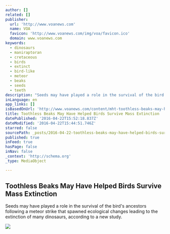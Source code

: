 ```yaml
---
author: []
related: []
publisher:
  url: 'http://www.voanews.com'
  name: VOA
  favicon: 'http://www.voanews.com/img/voa/favicon.ico'
  domain: www.voanews.com
keywords:
  - dinosaurs
  - maniraptoran
  - cretaceous
  - birds
  - extinct
  - bird-like
  - meteor
  - beaks
  - seeds
  - teeth
description: "Seeds may have played a role in the survival of the bird's ancestors following a meteor strike that spawned ecological changes leading to the extinction of many dinosaurs, according to a new study."
inLanguage: en
app_links: []
isBasedOnUrl: 'http://www.voanews.com/content/mht-toothless-beaks-may-have-helped-birds-survive-mass-extinction/3298380.html'
title: Toothless Beaks May Have Helped Birds Survive Mass Extinction
datePublished: '2016-04-22T15:52:18.837Z'
dateModified: '2016-04-22T15:44:51.746Z'
starred: false
sourcePath: _posts/2016-04-22-toothless-beaks-may-have-helped-birds-survive-mass-extinctio.md
published: true
inFeed: true
hasPage: false
inNav: false
_context: 'http://schema.org'
_type: MediaObject

---
```

<article style=""><h1>Toothless Beaks May Have Helped Birds Survive Mass Extinction</h1><p>Seeds may have played a role in the survival of the bird's ancestors following a meteor strike that spawned ecological changes leading to the extinction of many dinosaurs, according to a new study.</p><img src="http://gdb.voanews.com/B1D50051-59BC-41EC-98EE-C81CFFB21D5D_mw1024_mh1024_s.jpg" /></article>